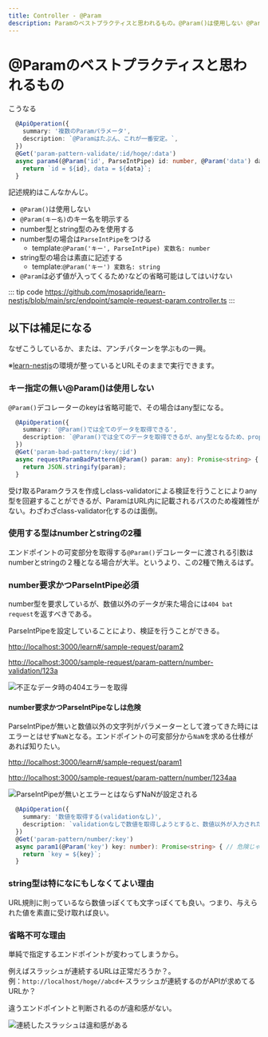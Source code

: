 ```yaml
---
title: Controller - @Param
description: Paramのベストプラクティスと思われるもの。@Param()は使用しない @Param(キー名)のキー名を明示する number型とstring型のみを使用する number型の場合はParseIntPipeをつける template:@Param('キー', ParseIntPipe) 変数名 number
---
```


# @Paramのベストプラクティスと思われるもの

こうなる

```ts
  @ApiOperation({
    summary: '複数のParamパラメータ',
    description: `@Paramはたぶん、これが一番安定。`,
  })
  @Get('param-pattern-validate/:id/hoge/:data')
  async param4(@Param('id', ParseIntPipe) id: number, @Param('data') data: string): Promise<string> {
    return `id = ${id}, data = ${data}`;
  }
```

記述規約はこんなかんじ。

* `@Param()`は使用しない
* `@Param(キー名)`のキー名を明示する
* number型とstring型のみを使用する
* number型の場合は`ParseIntPipe`をつける
  * template:`@Param('キー', ParseIntPipe) 変数名: number`
* string型の場合は素直に記述する
  * template:`@Param('キー') 変数名: string`
* `@Param`は必ず値が入ってくるため`?`などの省略可能はしてはいけない

::: tip code
<https://github.com/mosapride/learn-nestjs/blob/main/src/endpoint/sample-request-param.controller.ts>
:::

## 以下は補足になる

なぜこうしているか、または、アンチパターンを学ぶもの一興。

※[learn-nestjs](https://github.com/mosapride/learn-nestjs)の環境が整っているとURLそのままで実行できます。

### キー指定の無い@Param()は使用しない

`@Param()`デコレーターのkeyは省略可能で、その場合はany型になる。

```ts
  @ApiOperation({
    summary: '@Param()では全てのデータを取得できる',
    description: `@Param()では全てのデータを取得できるが、any型となるため、property名に気をつけないといけない。またSwagger UPから入力パラメータが指定することができない。`,
  })
  @Get('param-bad-pattern/:key/:id')
  async requestParamBadPattern(@Param() param: any): Promise<string> {
    return JSON.stringify(param);
  }
```

受け取るParamクラスを作成しclass-validatorによる検証を行うことによりany型を回避することができるが、ParamはURL内に記載されるパスのため複雑性がない。わざわざclass-validator化するのは面倒。

### 使用する型はnumberとstringの2種

エンドポイントの可変部分を取得する`@Param()`デコレーターに渡される引数はnumberとstringの２種となる場合が大半。というより、この2種で賄えるはず。

### number要求かつParseIntPipe必須

number型を要求しているが、数値以外のデータが来た場合には`404 bat request`を返すべきである。

ParseIntPipeを設定していることにより、検証を行うことができる。

<http://localhost:3000/learn#/sample-request/param2>

<http://localhost:3000/sample-request/param-pattern/number-validation/123a>

![不正なデータ時の404エラーを取得](/images/NestJS/param-number-validation.png)

#### number要求かつParseIntPipeなしは危険

ParseIntPipeが無いと数値以外の文字列がパラメーターとして渡ってきた時にはエラーとはせず`NaN`となる。エンドポイントの可変部分から`NaN`を求める仕様があれば知りたい。

<http://localhost:3000/learn#/sample-request/param1>

<http://localhost:3000/sample-request/param-pattern/number/1234aa>

![ParseIntPipeが無いとエラーとはならずNaNが設定される](/images/NestJS/param-number-NaN.png)

```ts
  @ApiOperation({
    summary: '数値を取得する(validationなし)',
    description: `validationなしで数値を取得しようとすると、数値以外が入力された場合にNaNになる。`,
  })
  @Get('param-pattern/number/:key')
  async param1(@Param('key') key: number): Promise<string> { // 危険じゃないか？！
    return `key = ${key}`;
  }
```

### string型は特になにもしなくてよい理由

URL規則に則っているなら数値っぽくても文字っぽくても良い。つまり、与えられた値を素直に受け取れば良い。

### 省略不可な理由

単純で指定するエンドポイントが変わってしまうから。

例えばスラッシュが連続するURLは正常だろうか？。<br>例：`http://localhost/hoge//abcd`←スラッシュが連続するのがAPIが求めてるURLか？

違うエンドポイントと判断されるのが違和感がない。

![連続したスラッシュは違和感がある](/images/NestJS/multi_slash.png)
